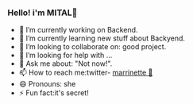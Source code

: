 ### Hello! i'm MITAL👋

- 🔭 I’m currently working on Backend.
- 🌱 I’m currently learning new stuff about Backyend.
- 👯 I’m looking to collaborate on: good project.
- 🤔 I’m looking for help with ...
- 💬 Ask me about: "Not now!".
- 📫 How to reach me:twitter- [marrinette 🐞](https://mobile.twitter.com/marrinette_chng)
- 😄 Pronouns: she
- ⚡ Fun fact:it's secret!
